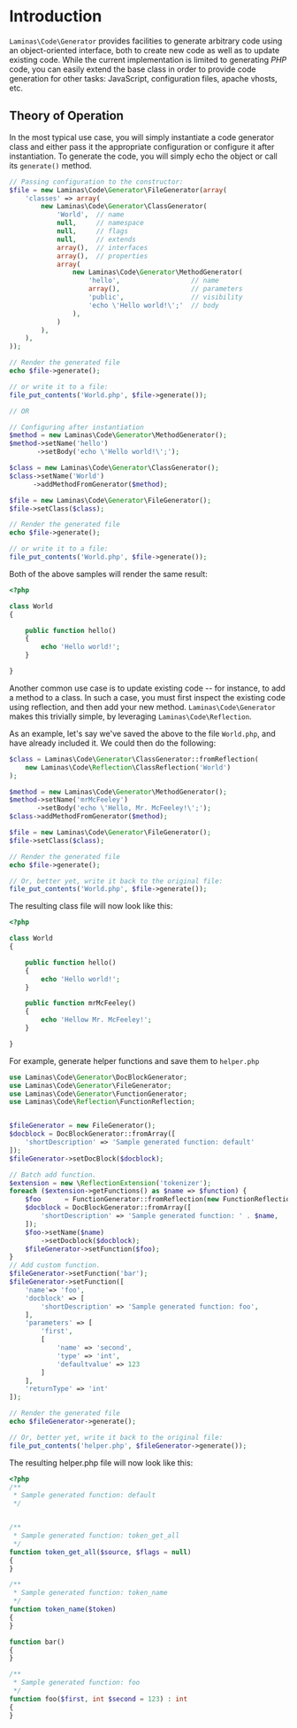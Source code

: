 # Introduction

`Laminas\Code\Generator` provides facilities to generate arbitrary code using an object-oriented
interface, both to create new code as well as to update existing code. While the current
implementation is limited to generating *PHP* code, you can easily extend the base class in order to
provide code generation for other tasks: JavaScript, configuration files, apache vhosts, etc.

## Theory of Operation

In the most typical use case, you will simply instantiate a code generator class and either pass it
the appropriate configuration or configure it after instantiation. To generate the code, you will
simply echo the object or call its `generate()` method.

```php
// Passing configuration to the constructor:
$file = new Laminas\Code\Generator\FileGenerator(array(
    'classes' => array(
        new Laminas\Code\Generator\ClassGenerator(
            'World',  // name
            null,     // namespace
            null,     // flags
            null,     // extends
            array(),  // interfaces
            array(),  // properties
            array(
                new Laminas\Code\Generator\MethodGenerator(
                    'hello',                  // name
                    array(),                  // parameters
                    'public',                 // visibility
                    'echo \'Hello world!\';'  // body
                ),
            )
        ),
    ),
));

// Render the generated file
echo $file->generate();

// or write it to a file:
file_put_contents('World.php', $file->generate());

// OR

// Configuring after instantiation
$method = new Laminas\Code\Generator\MethodGenerator();
$method->setName('hello')
       ->setBody('echo \'Hello world!\';');

$class = new Laminas\Code\Generator\ClassGenerator();
$class->setName('World')
      ->addMethodFromGenerator($method);

$file = new Laminas\Code\Generator\FileGenerator();
$file->setClass($class);

// Render the generated file
echo $file->generate();

// or write it to a file:
file_put_contents('World.php', $file->generate());
```

Both of the above samples will render the same result:

```php
<?php

class World
{

    public function hello()
    {
        echo 'Hello world!';
    }

}
```

Another common use case is to update existing code -- for instance, to add a method to a class. In
such a case, you must first inspect the existing code using reflection, and then add your new
method. `Laminas\Code\Generator` makes this trivially simple, by leveraging `Laminas\Code\Reflection`.

As an example, let's say we've saved the above to the file `World.php`, and have already included
it. We could then do the following:

```php
$class = Laminas\Code\Generator\ClassGenerator::fromReflection(
    new Laminas\Code\Reflection\ClassReflection('World')
);

$method = new Laminas\Code\Generator\MethodGenerator();
$method->setName('mrMcFeeley')
       ->setBody('echo \'Hello, Mr. McFeeley!\';');
$class->addMethodFromGenerator($method);

$file = new Laminas\Code\Generator\FileGenerator();
$file->setClass($class);

// Render the generated file
echo $file->generate();

// Or, better yet, write it back to the original file:
file_put_contents('World.php', $file->generate());
```

The resulting class file will now look like this:

```php
<?php

class World
{

    public function hello()
    {
        echo 'Hello world!';
    }

    public function mrMcFeeley()
    {
        echo 'Hellow Mr. McFeeley!';
    }

}
```

For example, generate helper functions and save them to `helper.php`

```php
use Laminas\Code\Generator\DocBlockGenerator;
use Laminas\Code\Generator\FileGenerator;
use Laminas\Code\Generator\FunctionGenerator;
use Laminas\Code\Reflection\FunctionReflection;


$fileGenerator = new FileGenerator();
$docblock = DocBlockGenerator::fromArray([
    'shortDescription' => 'Sample generated function: default'
]);
$fileGenerator->setDocBlock($docblock);

// Batch add function.
$extension = new \ReflectionExtension('tokenizer');
foreach ($extension->getFunctions() as $name => $function) {
    $foo      = FunctionGenerator::fromReflection(new FunctionReflection($function->getName()));
    $docblock = DocBlockGenerator::fromArray([
        'shortDescription' => 'Sample generated function: ' . $name,
    ]);
    $foo->setName($name)
        ->setDocblock($docblock);
    $fileGenerator->setFunction($foo);
}
// Add custom function.
$fileGenerator->setFunction('bar');
$fileGenerator->setFunction([
    'name'=> 'foo',
    'docblock' => [
        'shortDescription' => 'Sample generated function: foo',
    ],
    'parameters' => [
        'first',
        [
            'name' => 'second',
            'type' => 'int',
            'defaultvalue' => 123
        ]
    ],
    'returnType' => 'int'
]);

// Render the generated file
echo $fileGenerator->generate();

// Or, better yet, write it back to the original file:
file_put_contents('helper.php', $fileGenerator->generate());
```


The resulting helper.php file will now look like this:


```php
<?php
/**
 * Sample generated function: default
 */


/**
 * Sample generated function: token_get_all
 */
function token_get_all($source, $flags = null)
{
}

/**
 * Sample generated function: token_name
 */
function token_name($token)
{
}

function bar()
{
}

/**
 * Sample generated function: foo
 */
function foo($first, int $second = 123) : int
{
}
```